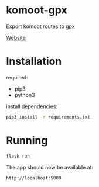 # komoot-gpx
Export komoot routes to gpx

[Website](https://k.maik-n.de)

# Installation

required:
* pip3
* python3  

install dependencies:
```bash
pip3 install -r requirements.txt
```

# Running
```bash
flask run
```

The app should now be available at:
```
http://localhost:5000
```
